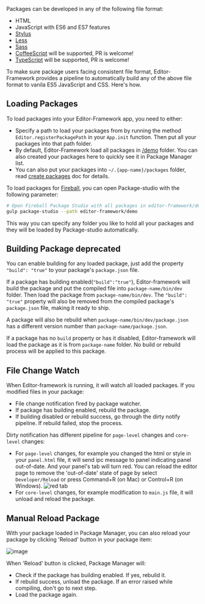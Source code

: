 Packages can be developed in any of the following file format:

- HTML
- JavaScript with ES6 and ES7 features
- [Stylus](https://learnboost.github.io/stylus/)
- [Less](http://lesscss.org/)
- [Sass](http://sass-lang.com/)
- [CoffeeScript](http://coffeescript.org/) will be supported, PR is welcome!
- [TypeScript](http://www.typescriptlang.org/) will be supported, PR is welcome!

To make sure package users facing consistent file format, Editor-Framework provides a pipeline to automatically build any of the above file format to vanila ES5 JavaScript and CSS. Here's how.

## Loading Packages

To load packages into your Editor-Framework app, you need to either:

- Specify a path to load your packages from by running the method `Editor.registerPackagePath` in your `App.init` function. Then put all your packages into that path folder.
- By default, Editor-Framework load all packages in [/demo](/demo) folder. You can also created your packages here to quickly see it in Package Manager list.
- You can also put your packages into `~/.{app-name}/packages` folder, read [create packages](create-your-package.md#create-your-package) doc for details.

To load packages for [Fireball](https://github.com/fireball-x/fireball), you can open Package-studio with the following parameter:

```bash
# Open Fireball Package Studio with all packages in editor-framework/demo loaded
gulp package-studio --path editor-framework/demo
```

This way you can specify any folder you like to hold all your packages and they will be loaded by Package-studio automatically.

## Building Package **deprecated**

You can enable building for any loaded package, just add the property `"build": "true"` to your package's `package.json` file.

If a package has building enabled(`"build":"true"`), Editor-framework will build the package and put the compiled file into `package-name/bin/dev` folder. Then load the package from `package-name/bin/dev`.  The `"build": "true"` property will also be removed from the compiled package's `package.json` file, making it ready to ship.

A package will also be rebuild when `package-name/bin/dev/package.json` has a different version number than `package-name/package.json`.

If a package has no `build` property or has it disabled, Editor-framework will load the package as it is from `package-name` folder. No build or rebuild process will be applied to this package.

## File Change Watch

When Editor-framework is running, it will watch all loaded packages. If you modified files in your package:

- File change notification fired by package watcher.
- If package has building enabled, rebuild the package.
- If building disabled or rebuild success, go through the dirty notify pipeline. If rebuild failed, stop the process.

Dirty notification has different pipeline for `page-level` changes and `core-level` changes:

- For `page-level` changes, for example you changed the html or style in your `panel.html` file, it will send ipc message to panel indicating panel out-of-date. And your panel's tab will turn red. You can reload the editor page to remove the 'out-of-date' state of page by select `Developer/Reload` or press Command+R (on Mac) or Control+R (on Windows).
![red tab](https://cloud.githubusercontent.com/assets/344547/8019179/70f804fe-0c73-11e5-8736-8df1a71e34a4.png)
- For `core-level` changes, for example modification to `main.js` file, it will unload and reload the package.

## Manual Reload Package

With your package loaded in Package Manager, you can also reload your package by clicking 'Reload' button in your package item:

![image](https://cloud.githubusercontent.com/assets/344547/8019037/beb6e248-0c6c-11e5-868d-9fe40c056155.png)

When 'Reload' button is clicked, Package Manager will:

- Check if the package has building enabled. If yes, rebuild it.
- If rebuild success, unload the package. If an error raised while compiling, don't go to next step.
- Load the package again.
